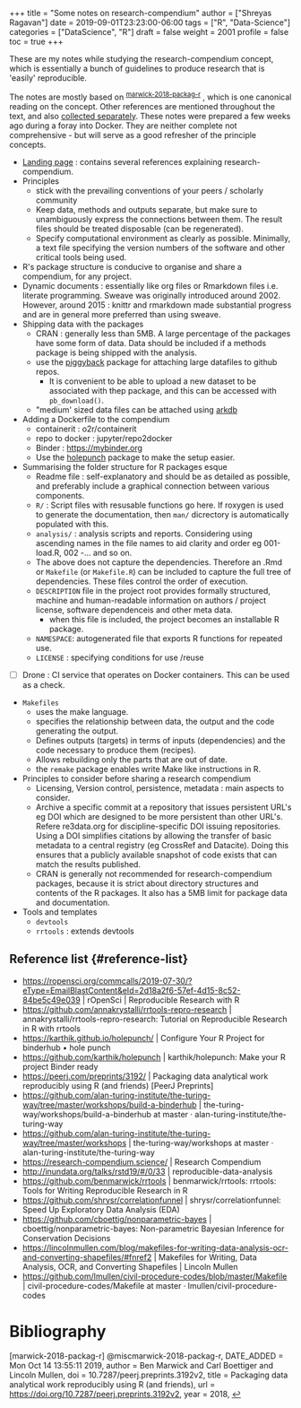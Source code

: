 +++
title = "Some notes on research-compendium"
author = ["Shreyas Ragavan"]
date = 2019-09-01T23:23:00-06:00
tags = ["R", "Data-Science"]
categories = ["DataScience", "R"]
draft = false
weight = 2001
profile = false
toc = true
+++

These are my notes while studying  the research-compendium concept, which is essentially a bunch of guidelines to produce research that is 'easily' reproducible.

The notes are mostly based on <sup id="e8fb07a97f3c5beb5e514bdbae541795"><a href="#marwick-2018-packag-r" title="@misc{marwick-2018-packag-r,
  DATE_ADDED =	 {Mon Oct 14 13:55:11 2019},
  author =	 {Ben Marwick and Carl Boettiger and Lincoln Mullen},
  doi =		 {10.7287/peerj.preprints.3192v2},
  title =	 {Packaging data analytical work reproducibly using R
                  (and friends)},
  url =		 {https://doi.org/10.7287/peerj.preprints.3192v2},
  year =	 2018,
}">marwick-2018-packag-r</a></sup> , which is one canonical reading on the concept. Other references are mentioned throughout the text, and also [collected separately](#reference-list). These notes were prepared a few weeks ago during a foray into Docker. They are neither complete not comprehensive - but will serve as a good refresher of the principle concepts.

-   [Landing page](https://research-compendium.science/) : contains several references explaining research-compendium.
-   Principles
    -   stick with the prevailing conventions of your peers / scholarly community
    -   Keep data, methods and outputs separate, but make sure to unambiguously express the connections between them. The result files should be treated disposable (can be regenerated).
    -   Specify computational environment as clearly as possible. Minimally, a text file specifying the version numbers of the software and other critical tools being used.
-   R's package structure is conducive to organise and share a compendium, for any project.
-   Dynamic documents : essentially like org files or Rmarkdown files i.e. literate programming. Sweave was originally introduced around 2002. However, around 2015 : knittr and rmarkdown made substantial progress and are in general more preferred than using sweave.
-   Shipping data with the packages
    -   CRAN : generally less than 5MB. A large percentage of the packages have some form of data. Data should be included if a methods package is being shipped with the analysis.
    -   use the [piggyback](https://github.com/ropensci/piggyback) package for attaching large datafiles to github repos.
        -   It is convenient to be able to upload a new dataset to be associated with thep package, and this can be accessed with `pb_download()`.
    -   "medium' sized data files can be attached using [arkdb](https://github.com/ropensci/arkdb)
-   Adding a Dockerfile to the compendium
    -   containerit    : o2r/containerit
    -   repo to docker : jupyter/repo2docker
    -   Binder         : <https://mybinder.org>
    -   Use the [holepunch](https://github.com/karthik/holepunch) package to make the setup easier.
-   Summarising the folder structure for R packages esque
    -   Readme file : self-explanatory and should be as detailed as possible, and preferably include a graphical connection between various components.
    -   `R/` : Script files with resusable functions go here. If roxygen is used to generate the documentation, then `man/` dicrectory is automatically populated with this.
    -   `analysis/` : analysis scripts and reports. Considering using ascending names in the file names to aid clarity and order eg 001-load.R, 002 -... and so on.
    -   The above does not capture the dependencies. Therefore an .Rmd  or `Makefile` (or `Makefile.R`) can be included to capture the full tree of dependencies. These files control the order of execution.
    -   `DESCRIPTION` file in the project root provides formally structured, machine and human-readable information on authors / project license, software dependenceis and other meta data.
        -   when this file is included, the project becomes an installable R package.
    -   `NAMESPACE`: autogenerated file that exports R functions for repeated use.
    -   `LICENSE` : specifying conditions for use /reuse
-   [ ] Drone : CI service that operates on Docker containers. This can be used as a check.
-   `Makefiles`
    -   uses the make language.
    -   specifies the relationship between data, the output and the code generating the output.
    -   Defines outputs (targets) in terms of inputs (dependencies) and the code necessary to produce them (recipes).
    -   Allows rebuilding only the parts that are out of date.
    -   the `remake` package enables write Make like instructions in R.
-   Principles to consider before sharing a research compendium
    -   Licensing, Version control, persistence, metadata : main aspects to consider.
    -   Archive a specific commit at a repository that issues persistent URL's eg DOI which are designed to be more persistent than other URL's. Refere re3data.org for discipline-specific DOI issuing repositories. Using a DOI simplifies citations by allowing the transfer of basic metadata to a central registry (eg CrossRef and Datacite). Doing this ensures that a publicly available snapshot of code exists that can match the results published.
    -   CRAN is generally not recommended for research-compendium packages, because it is strict about directory structures and contents of the R packages. It also has a 5MB limit for package data and documentation.
-   Tools and templates
    -   `devtools`
    -   `rrtools` : extends devtools


## Reference list {#reference-list}

-   <https://ropensci.org/commcalls/2019-07-30/?eType=EmailBlastContent&eId=2d18a2f6-57ef-4d15-8c52-84be5c49e039> | rOpenSci | Reproducible Research with R
-   <https://github.com/annakrystalli/rrtools-repro-research> | annakrystalli/rrtools-repro-research: Tutorial on Reproducible Research in R with rrtools
-   <https://karthik.github.io/holepunch/> | Configure Your R Project for binderhub • hole punch
-   <https://github.com/karthik/holepunch> | karthik/holepunch: Make your R project Binder ready
-   <https://peerj.com/preprints/3192/> | Packaging data analytical work reproducibly using R (and friends) [PeerJ Preprints]
-   <https://github.com/alan-turing-institute/the-turing-way/tree/master/workshops/build-a-binderhub> | the-turing-way/workshops/build-a-binderhub at master · alan-turing-institute/the-turing-way
-   <https://github.com/alan-turing-institute/the-turing-way/tree/master/workshops> | the-turing-way/workshops at master · alan-turing-institute/the-turing-way
-   <https://research-compendium.science/> | Research Compendium
-   <http://inundata.org/talks/rstd19/#/0/33> | reproducible-data-analysis
-   <https://github.com/benmarwick/rrtools> | benmarwick/rrtools: rrtools: Tools for Writing Reproducible Research in R
-   <https://github.com/shrysr/correlationfunnel> | shrysr/correlationfunnel: Speed Up Exploratory Data Analysis (EDA)
-   <https://github.com/cboettig/nonparametric-bayes> | cboettig/nonparametric-bayes: Non-parametric Bayesian Inference for Conservation Decisions
-   <https://lincolnmullen.com/blog/makefiles-for-writing-data-analysis-ocr-and-converting-shapefiles/#fnref2> | Makefiles for Writing, Data Analysis, OCR, and Converting Shapefiles | Lincoln Mullen
-   <https://github.com/lmullen/civil-procedure-codes/blob/master/Makefile> | civil-procedure-codes/Makefile at master · lmullen/civil-procedure-codes

# Bibliography
<a id="marwick-2018-packag-r"></a>[marwick-2018-packag-r] @miscmarwick-2018-packag-r,
  DATE_ADDED =	 Mon Oct 14 13:55:11 2019,
  author =	 Ben Marwick and Carl Boettiger and Lincoln Mullen,
  doi =		 10.7287/peerj.preprints.3192v2,
  title =	 Packaging data analytical work reproducibly using R
                  (and friends),
  url =		 https://doi.org/10.7287/peerj.preprints.3192v2,
  year =	 2018,
 [↩](#e8fb07a97f3c5beb5e514bdbae541795)
